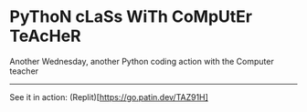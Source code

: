 # PyThoN cLaSs WiTh CoMpUtEr TeAcHeR
Another Wednesday, another Python coding action with the Computer teacher

---
See it in action:
(Replit)[https://go.patin.dev/TAZ91H]

